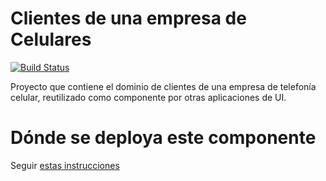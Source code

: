 # Clientes de una empresa de Celulares

[![Build Status](https://travis-ci.org/uqbar-project/eg-celulares-domain-java.svg?branch=master)](https://travis-ci.org/uqbar-project/eg-celulares-domain-java)

Proyecto que contiene el dominio de clientes de una empresa de telefonía celular, reutilizado como componente por otras aplicaciones de UI.

# Dónde se deploya este componente

Seguir [estas instrucciones](http://wiki.uqbar.org/wiki/articles/deploys-componentes-de-dominio-uqbar)
